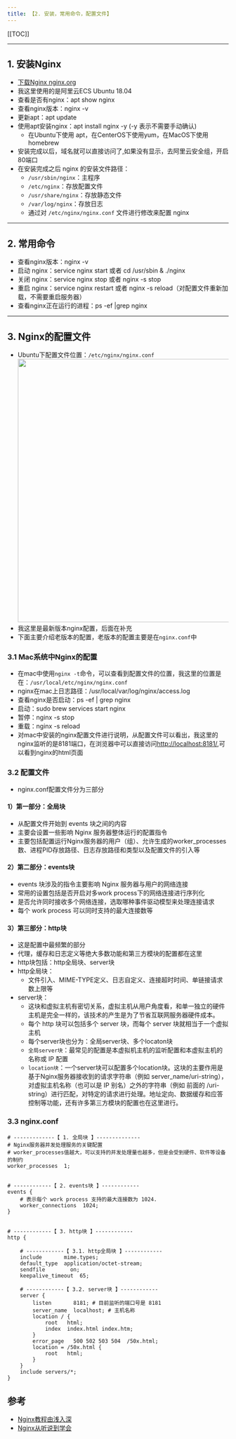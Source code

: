 ```yaml
---
title: 【2. 安装，常用命令，配置文件】
---
```



[[TOC]]


----------------------------------------------------------


## 1. 安装Nginx
- [下载Nginx nginx.org](http://nginx.org/en/download.html)
- 我这里使用的是阿里云ECS Ubuntu 18.04
- 查看是否有nginx：apt show nginx
- 查看nginx版本：nginx -v
- 更新apt：apt update
- 使用apt安装nginx：apt install nginx -y (-y 表示不需要手动确认)
    - 在Ubuntu下使用 apt，在CenterOS下使用yum，在MacOS下使用 homebrew
- 安装完成以后，域名就可以直接访问了,如果没有显示，去阿里云安全组，开启80端口
- 在安装完成之后 nginx 的安装文件路径：
    - `/usr/sbin/nginx`：主程序
    - `/etc/nginx`：存放配置文件
    - `/usr/share/nginx`：存放静态文件
    - `/var/log/nginx`：存放日志
    - 通过对 `/etc/nginx/nginx.conf` 文件进行修改来配置 nginx


----------------------------------------------------------


## 2. 常用命令
- 查看nginx版本：nginx -v
- 启动 nginx：service nginx start 或者 cd /usr/sbin & ./nginx
- 关闭 nginx：service nginx stop 或者 nginx -s stop
- 重启 nginx：service nginx restart 或者 nginx -s reload（对配置文件重新加载，不需要重启服务器）
- 查看nginx正在运行的进程：ps -ef |grep nginx



----------------------------------------------------------




## 3. Nginx的配置文件
- Ubuntu下配置文件位置：`/etc/nginx/nginx.conf`
<br/><img src="http://funky_hs.gitee.io/imgcloud/funkyblog/nginx/5.png" width="600"/>
- 我这里是最新版本nginx配置，后面在补充
- 下面主要介绍老版本的配置，老版本的配置主要是在`nginx.conf`中

### 3.1 Mac系统中Nginx的配置
- 在mac中使用`nginx -t`命令，可以查看到配置文件的位置，我这里的位置是在：`/usr/local/etc/nginx/nginx.conf`
- nginx在mac上日志路径：/usr/local/var/log/nginx/access.log
- 查看nginx是否启动：ps -ef | grep nginx
- 启动：sudo brew services start nginx
- 暂停：nginx -s stop
- 重载：nginx -s reload
- 对mac中安装的nginx配置文件进行说明，从配置文件可以看出，我这里的nginx监听的是8181端口，在浏览器中可以直接访问[http://localhost:8181/](http://localhost:8181/),可以看到nginx的html页面


### 3.2 配置文件
- nginx.conf配置文件分为三部分

#### 1）第一部分：全局块
- 从配置文件开始到 events 块之间的内容
- 主要会设置一些影响 Nginx 服务器整体运行的配置指令
- 主要包括配置运行Nginx服务器的用户（组）、允许生成的worker_processes数、进程PID存放路径、日志存放路径和类型以及配置文件的引入等

#### 2）第二部分：events块
- events 块涉及的指令主要影响 Nginx 服务器与用户的网络连接
- 常用的设置包括是否开启对多work process下的网络连接进行序列化
- 是否允许同时接收多个网络连接，选取哪种事件驱动模型来处理连接请求
- 每个 work process 可以同时支持的最大连接数等

#### 3）第三部分：http块
- 这是配置中最频繁的部分
- 代理，缓存和日志定义等绝大多数功能和第三方模块的配置都在这里
- http块包括：http全局块、server块
- http全局块：
    - 文件引入、MIME-TYPE定义、日志自定义、连接超时时间、单链接请求数上限等
- server块：
    - 这块和虚拟主机有密切关系，虚拟主机从用户角度看，和单一独立的硬件主机是完全一样的，该技术的产生是为了节省互联网服务器硬件成本。
    - 每个 http 块可以包括多个 server 块，而每个 server 块就相当于一个虚拟主机
    - 每个server块也分为：全局server块、多个locaton块
    - `全局server块`：最常见的配置是本虚拟机主机的监听配置和本虚拟主机的名称或 IP 配置
    - `location块`：一个server块可以配置多个location块。这块的主要作用是基于Nginx服务器接收到的请求字符串（例如 server_name/uri-string），对虚拟主机名称（也可以是 IP 别名）之外的字符串（例如 前面的 /uri-string）进行匹配，对特定的请求进行处理。地址定向、数据缓存和应答控制等功能，还有许多第三方模块的配置也在这里进行。


### 3.3 nginx.conf
```shell
# -------------【 1. 全局块 】--------------
# Nginx服务器并发处理服务的关键配置
# worker_processes值越大，可以支持的并发处理量也越多，但是会受到硬件、软件等设备的制约
worker_processes  1; 


# ------------【 2. events块 】------------
events {
    # 表示每个 work process 支持的最大连接数为 1024.
    worker_connections  1024;
}


# ------------【 3. http块 】------------
http {

    # ------------【 3.1. http全局块 】------------
    include       mime.types;
    default_type  application/octet-stream;
    sendfile        on;
    keepalive_timeout  65;

    # ------------【 3.2. server块 】------------
    server {
        listen       8181; # 目前监听的端口号是 8181
        server_name  localhost; # 主机名称
        location / {
            root   html;
            index  index.html index.htm;
        }
        error_page   500 502 503 504  /50x.html;
        location = /50x.html {
            root   html;
        }        
    }
    include servers/*;
}
```



## 参考
- [Nginx教程由浅入深](https://www.bilibili.com/video/BV1zJ411w7SV)
- [Nginx从听说到学会](https://www.jianshu.com/p/630e2e1ca57f)